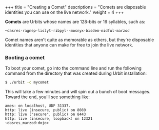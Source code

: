+++
title = "Creating a Comet"
descriptions = "Comets are disposable identities you can use on the live network."
weight = 4
+++

**Comets** are Urbits whose names are 128-bits or 16 syllables, such as:

`~dasres-ragnep-lislyt-ribpyl--mosnyx-bisdem-nidful-marzod`

Comet names aren't quite as memorable as others, but they're disposable identities that anyone can make for free to join the live network.

### Booting a comet

To boot your comet, go into the command line and run the following command from the directory that was created during Urbit installation:

```sh
$ ./urbit -c mycomet
```

This will take a few minutes and will spin out a bunch of boot messages. Toward the end, you'll see something like:

```
ames: on localhost, UDP 31337.
http: live (insecure, public) on 8080
http: live ("secure", public) on 8443
http: live (insecure, loopback) on 12321
~dasres_marzod:dojo>
```
